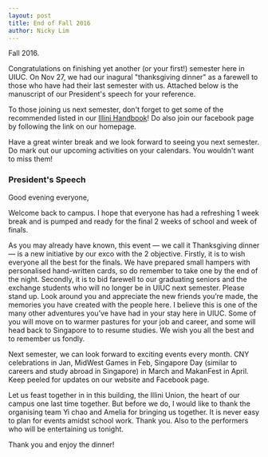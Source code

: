 ```yaml
---
layout: post
title: End of Fall 2016
author: Nicky Lim
---
```


Fall 2016.

Congratulations on finishing yet another (or your first!) semester here in UIUC. On Nov 27, we had our inagural "thanksgiving dinner" as a farewell to those who have had their last semester with us. Attached below is the manuscript of our President's speech for your reference.

To those joining us next semester, don't forget to get some of the recommended listed in our [Illini Handbook](http://www.uiucssa.com/attach/fighting-illini-book-2016.pdf)! Do also join our facebook page by following the link on our homepage.

Have a great winter break and we look forward to seeing you next semester. Do mark out our upcoming activities on your calendars. You wouldn't want to miss them!
<h3>President's Speech</h3>    
<div>
<p align="justify">
Good evening everyone,

Welcome back to campus. I hope that everyone has had a refreshing 1 week break and is pumped and ready for the final 2 weeks of school and week of finals.
</p>
<p>
As you may already have known, this event — we call it Thanksgiving dinner — is a new initiative by our exco with the 2 objective. Firstly, it is to wish everyone all the best for the finals. We have prepared small hampers with personalised hand-written cards, so do remember to take one by the end of the night. Secondly, it is to bid farewell to our graduating seniors and the exchange students who will no longer be in UIUC next semester. Please stand up. Look around you and appreciate the new friends you’re made, the memories you have created with the people here. I believe this is one of the many other adventures you’ve have had in your stay here in UIUC. Some of you will move on to warmer pastures for your job and career, and some will head back to Singapore to to resume studies. We wish you all the best and to remember us fondly.
</p>
<p>
Next semester, we can look forward to exciting events every month. CNY celebrations in Jan, MidWest Games in Feb, Singapore Day (similar to careers and study abroad in Singapore) in March and MakanFest in April. Keep peeled for updates on our website and Facebook page.
</p>
<p>
Let us feast together in in this building, the Illini Union, the heart of our campus one last time together. But before we do, I would like to thank the organising team Yi chao and Amelia for bringing us together. It is never easy to plan for events amidst school work. Thank you. Also to the performers who will be entertaining us tonight.
</p>
<p>
Thank you and enjoy the dinner!
</p>
</div>
